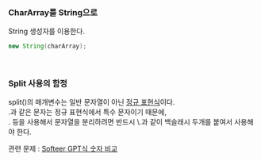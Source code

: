 ### CharArray를 String으로
String 생성자를 이용한다.
```java
new String(charArray);
```

<br>

### Split 사용의 함정
split()의 매개변수는 일반 문자열이 아닌 [정규 표현식](https://github.com/AtomicLiquors/Algorithm_Practice/blob/main/regex/Pattern.md)이다.  
.과 같은 문자는 정규 표현식에서 특수 문자이기 때문에,  
. 등을 사용해서 문자열을 분리하려면 반드시 \\.과 같이 백슬래시 두개를 붙여서 사용해야 한다.  

관련 문제 : [Softeer GPT식 숫자 비교](https://github.com/AtomicLiquors/Algorithm_Practice/blob/main/comparator/HSAT_11001.java)
